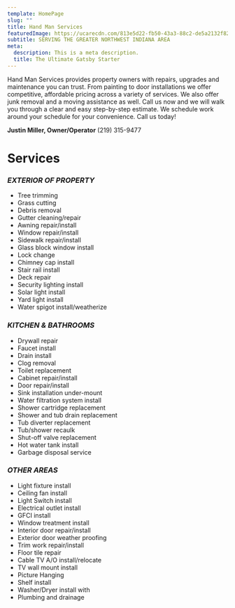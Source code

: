 ```yaml
---
template: HomePage
slug: ""
title: Hand Man Services
featuredImage: https://ucarecdn.com/813e5d22-fb50-43a3-88c2-de5a2132f823/-/preview/-/enhance/61/
subtitle: SERVING THE GREATER NORTHWEST INDIANA AREA
meta:
  description: This is a meta description.
  title: The Ultimate Gatsby Starter
---
```

Hand Man Services provides property owners with repairs, upgrades and maintenance you can trust. From painting to door installations we offer competitive, affordable pricing across a variety of services. We also offer junk removal and a moving assistance as well. Call us now and we will walk you through a clear and easy step-by-step estimate. We schedule work around your schedule for your convenience. Call us today!

**Justin Miller, Owner/Operator**
(219) 315-9477

# Services

### *EXTERIOR OF PROPERTY*

* Tree trimming
* Grass cutting
* Debris removal
* Gutter cleaning/repair
* Awning repair/install
* Window repair/install
* Sidewalk repair/install
* Glass block window install
* Lock change
* Chimney cap install
* Stair rail install
* Deck repair
* Security lighting install
* Solar light install
* Yard light install
* Water spigot install/weatherize



### *KITCHEN & BATHROOMS*

* Drywall repair
* Faucet install
* Drain install
* Clog removal
* Toilet replacement
* Cabinet repair/install
* Door repair/install
* Sink installation under-mount
* Water filtration system install
* Shower cartridge replacement
* Shower and tub drain replacement
* Tub diverter replacement
* Tub/shower recaulk
* Shut-off valve replacement
* Hot water tank install
* Garbage disposal service



### *OTHER AREAS*

* Light fixture install
* Ceiling fan install
* Light Switch install
* Electrical outlet install
* GFCI install
* Window treatment install
* Interior door repair/install
* Exterior door weather proofing
* Trim work repair/install
* Floor tile repair
* Cable TV A/O install/relocate
* TV wall mount install
* Picture Hanging
* Shelf install
* Washer/Dryer install with
* Plumbing and drainage